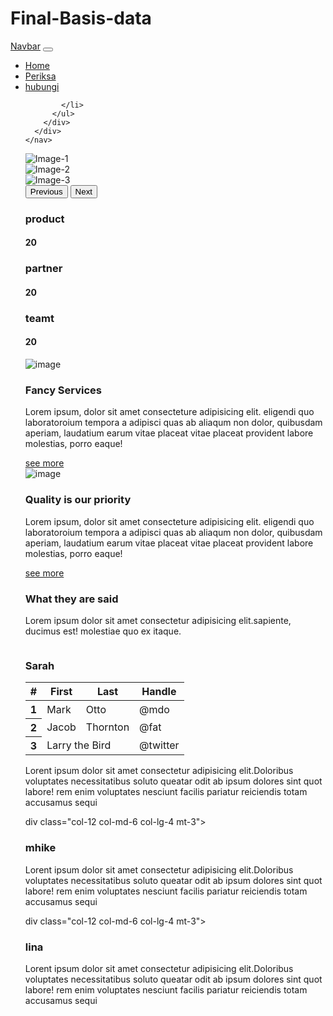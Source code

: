 # Final-Basis-data
<!DOCTYPE html>
<html lang="en">
  <head>
     <meta charset="UTF-8">
     <meta http-equiv="X-UA-Compatible" content="IE=edge">
     <meta name="viewport" content="width=device-width, initial-scale=1.0">
     <title>Compeny Profile</title>
     <link 
       href="https://cdn.jsdelivr.net/npm/bootstrap@5.0.2/dist/css/bootstrap.min.css"
       rel="stylesheet" 
       integrity="sha384-EVSTQN3/azprG1Anm3QDgpJLIm9Nao0Yz1ztcQTwFspd3yD65VohhpuuCOmLASjC" 
       crossorigin="anonymous"
     />
  </head>
  <body>
    <!-- Navbar -->
    <nav class="navbar navbar-expand-lg navbar-light bg-light">
      <div class="container-fluid">
        <a class="navbar-brand" href="#">Navbar</a>
        <button class="navbar-toggler" type="button" 
        data-bs-toggle="collapse" 
        data-bs-target="#navbarNav" 
        aria-controls="navbarNav" aria-expanded="false" aria-label="Toggle navigation">
          <span class="navbar-toggler-icon"></span>
        </button>
        <div class="collapse navbar-collapse" id="navbarNav">
          <ul class="navbar-nav ms-auto">
            <li class="nav-item">
              <a class="nav-link active" aria-current="page" href="#Home">Home</a>
            </li>
            <li class="nav-item">
              <a class="nav-link" href="#Periksa">Periksa</a>
            </li>
            <li class="nav-item">
              <a class="nav-link" href="#hubungi">hubungi</a>
              
            </li>
          </ul>
        </div>
      </div>
    </nav> 
<!-- carousel -->
<div id="carouselExampleControls" class="carousel slide" data-bs-ride="carousel">
  <div class="carousel-inner">
    <div class="carousel-item active" data-bs-interva="1200">
      <img src="https://images.unsplash.com/photo-1499951360447-b19be8fe80f5?
      ixlib=rb-4.0.3&ixid=M3wxMjA3fDB8MHxwaG90by1wYWdlfHx8fGVufDB8fHx8fA%3D%3D&auto=format&fit=crop&w=1470&q=80" 
      class="d-block w-100" alt="Image-1">
    </div>
    <div class="carousel-item" data-bs-interva="1200">
      <img src="https://images.unsplash.com/photo-1531297484001-80022131f5a1?
      ixlib=rb-4.0.3&ixid=M3wxMjA3fDB8MHxwaG90by1wYWdlfHx8fGVufDB8fHx8fA%3D%3D&auto=format&fit=crop&w=1420&q=80"
       class="d-block w-100" alt="Image-2">
    </div>
    <div class="carousel-item" data-bs-interva="1200">
      <img src="https://images.unsplash.com/photo-1480506132288-68f7705954bd?
      ixlib=rb-4.0.3&ixid=M3wxMjA3fDB8MHxwaG90by1wYWdlfHx8fGVufDB8fHx8fA%3D%3D&auto=format&fit=crop&w=920&q=80" 
      class="d-block w-100" alt="Image-3">
    </div>
  </div>
  <button class="carousel-control-prev" type="button" data-bs-target="#carouselExampleControls" data-bs-slide="prev">
    <span class="carousel-control-prev-icon" aria-hidden="true"></span>
    <span class="visually-hidden">Previous</span>
  </button>
  <button class="carousel-control-next" type="button" data-bs-target="#carouselExampleControls" data-bs-slide="next">
    <span class="carousel-control-next-icon" aria-hidden="true"></span>
    <span class="visually-hidden">Next</span>
  </button>
</div>  
<!--section statistic -->
<section id="Periksa" class="section-statistic my-5">
  <div class="container">
  <div class="row justify-content-center">
    <div class="col-3 text-center rounded shadow mx-2 statistic-item">
      <h3>product</h3>
      <h4 class="fw-light">20</h4>
    </div>
    <div class="col-3 text-center rounded shadow mx-2 statistic-item">
      <h3>partner</h3>
      <h4 class="fw-light">20</h4>
  </div>
  <div class="col-3 text-center rounded shadow mx-2 statistic-item">
    <h3>teamt</h3>
    <h4 class="fw-light">20</h4>
  </div>
</section>
<!-- section servicer -->
<section  class="section-servicer">
  <div class="container">
    <div class="row justify-content-center">
      <div class="col-12 col-md-6">
        <div class="card">
          <img src="https://images.unsplash.com/photo-1537498425277-c283d32ef9db?
          ixlib=rb-4.0.3&ixid=M3wxMjA3fDB8MHxwaG90by1wYWdlfHx8fGVufDB8fHx8fA%3D%3D&auto=format&fit=crop&w=1478&q=80" 
          alt="image" class="card-img-top">
        </div>
        <div class="col-12 col-md-6 aligh-self-center">
          <h1>Fancy Services</h1>
          <p>Lorem ipsum, dolor sit amet consecteture adipisicing elit. eligendi quo laboratoroium tempora 
            a adipisci quas ab aliaqum non dolor, quibusdam aperiam, laudatium earum vitae  placeat vitae placeat
            provident labore molestias, porro eaque!</p>
            <a href="#" class="btn btn--primary">see more</a>
      </div>
    </div>
  </div>
</section>
<!-- section quality -->
<section class="section-quality my -5">
  <div class="container">
    <div class="row justify-content-center">
      <div class="col-12 col-md-6 aligh-self-center text-end">
        <div class="card">
          <img src="https://images.unsplash.com/photo-1555066931-4365d14bab8c?
          ixlib=rb-4.0.3&ixid=M3wxMjA3fDB8MHxwaG90by1wYWdlfHx8fGVufDB8fHx8fA%3D%3D&auto=format&fit=crop&w=1470&q=80" 
          alt="image" class="card-img-top">
        </div>
      </div>
        <div class="col-12 col-md-6 aligh-self-center">
          <h1>Quality is our priority</h1>
          <p>Lorem ipsum, dolor sit amet consecteture adipisicing elit. eligendi quo laboratoroium tempora 
            a adipisci quas ab aliaqum non dolor, quibusdam aperiam, laudatium earum vitae  placeat vitae placeat
            provident labore molestias, porro eaque!</p>
            <a href="#" class="btn btn--primary">see more</a>
      </div>
    </div>
  </div>
</section>
<!-- section testimoni -->
<section  class="section-testimoni -my5">
  <div class="section-head text-center">
    <div class="container">
     <h1>What they are said</h1>
     <p>Lorem ipsum dolor sit amet consectetur adipisicing elit.sapiente,
     <br> ducimus est! molestiae  quo ex itaque.</p>
    </div>
  </div>
  <div class="secttion-content">
    <div class="row-justify-conten-center">
      <div class="col-12 col-md-6 col-lg-4 mt-3">
         <div class="card">
          <img src="https://images.unsplash.com/photo-1539406176308-c5bbad125d10?
          ixlib=rb-4.0.3&ixid=M3wxMjA3fDB8MHxwaG90by1wYWdlfHx8fGVufDB8fHx8fA%3D%3D&auto=format&fit=crop&w=774&q=80" 
          class="d-block w-100" alt="" class="card-imd-top">
          <div class="card-body">
            <h3 id="hubungi"> Sarah </h3>
            <table class="table">
              <thead>
                <tr>
                  <th scope="col">#</th>
                  <th scope="col">First</th>
                  <th scope="col">Last</th>
                  <th scope="col">Handle</th>
                </tr>
              </thead>
              <tbody>
                <tr>
                  <th scope="row">1</th>
                  <td>Mark</td>
                  <td>Otto</td>
                  <td>@mdo</td>
                </tr>
                <tr>
                  <th scope="row">2</th>
                  <td>Jacob</td>
                  <td>Thornton</td>
                  <td>@fat</td>
                </tr>
                <tr>
                  <th scope="row">3</th>
                  <td colspan="2">Larry the Bird</td>
                  <td>@twitter</td>
                </tr>
              </tbody>
            </table>
            <p>Lorent ipsum dolor sit amet consectetur adipisicing elit.Doloribus voluptates necessitatibus soluto
              queatar odit ab ipsum dolores sint quot labore! rem enim voluptates nesciunt facilis pariatur reiciendis
              totam accusamus sequi</p>
            </p>
          </div>
         </div>
      </div>
    </div>
    <div class="row-justify-conten-center">
      div class="col-12 col-md-6 col-lg-4 mt-3">
         <div class="card">
          <img src="https://tse2.mm.bing.net/th?id=OIP.z1gmV--v-2VrI3mKlK5vGwHaEo&pid=Api&P=0&h=180" 
          class="d-block w-50" alt="" class="card-imd-top">
          <div class="card-body">
            <h3> mhike </h3>
            <p>Lorent ipsum dolor sit amet consectetur adipisicing elit.Doloribus voluptates necessitatibus soluto
              queatar odit ab ipsum dolores sint quot labore! rem enim voluptates nesciunt facilis pariatur reiciendis
              totam accusamus sequi</p>
      <div class="row-justify-conten-center">
        div class="col-12 col-md-6 col-lg-4 mt-3">
         <div class="card">
          <img src="https://tse1.mm.bing.net/th?id=OIP.2aVusJiSy_bsmLbxtNlN1gHaE5&pid=Api&P=0&h=180" 
          class="d-block w-50" alt="" class="card-imd-top">
          <div class="card-body">
            <h3> lina </h3>
            <p>Lorent ipsum dolor sit amet consectetur adipisicing elit.Doloribus voluptates necessitatibus soluto
              queatar odit ab ipsum dolores sint quot labore! rem enim voluptates nesciunt facilis pariatur reiciendis
              totam accusamus sequi</p>
      </div>
    </div>
  </div>
</section>
     <script 
       src="https://cdn.jsdelivr.net/npm/bootstrap@5.0.2/dist/js/bootstrap.bundle.min.js" 
       integrity="sha384-MrcW6ZMFYlzcLA8Nl+NtUVF0sA7MsXsP1UyJoMp4YLEuNSfAP+JcXn/tWtIaxVXM" 
       crossorigin="anonymous"
     ></script>
  </body>
</html>
